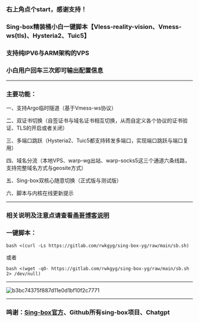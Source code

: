 
### 右上角点个start，感谢支持！
### Sing-box精装桶小白一键脚本【Vless-reality-vision、Vmess-ws(tls)、Hysteria2、Tuic5】
### 支持纯IPV6与ARM架构的VPS
### 小白用户回车三次即可输出配置信息
--------------------------------------------------------------
### 主要功能：
一、支持Argo临时隧道（基于Vmess-ws协议）
 
二、双证书切换（自签证书与域名证书相互切换，从而自定义各个协议的证书验证、TLS的开启或者关闭）

三、多端口跳跃（Hysteria2、Tuic5都支持转发多端口，实现端口跳跃与端口复用）

四、域名分流（本地VPS、warp-wg出站、warp-socks5这三个通道六条线路，支持完整域名方式与geosite方式）

五、Sing-box双核心随意切换（正式版与测试版）

六、脚本与内核在线更新提示

--------------------------------------------------------------------------------------

### 相关说明及注意点请查看[甬哥博客说明](https://ygkkk.blogspot.com/2023/10/sing-box-yg.html)

### 一键脚本：
```
bash <(curl -Ls https://gitlab.com/rwkgyg/sing-box-yg/raw/main/sb.sh)
```
或者
```
bash <(wget -qO- https://gitlab.com/rwkgyg/sing-box-yg/raw/main/sb.sh 2> /dev/null)
```

-----------------------------------

![b3bc74375f887d11e0d1bf10f2c7771](https://github.com/yonggekkk/sing-box-yg/assets/121604513/9ec9d9d4-80c3-488a-ac65-8fd591558770)

---------------------------------------

### 鸣谢：[Sing-box官方](https://github.com/SagerNet/sing-box)、Github所有sing-box项目、Chatgpt
